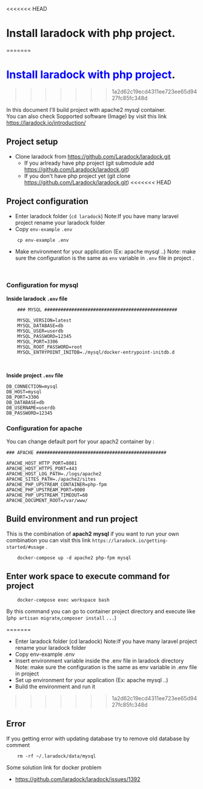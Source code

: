 <<<<<<< HEAD
# Install laradock with php project.
=======
# <span style="color:blue">Install laradock with php project</span>.
>>>>>>> 1a2d62c19ecd4311ee723ee65d9427fc85fc348d

In this document I'll build project with apache2 mysql container. <br>
You can also check Sopported software (Image) by visit this link https://laradock.io/introduction/

## Project setup
* Clone laradock from https://github.com/Laradock/laradock.git
    * If you arlready have php project (git submodule add https://github.com/Laradock/laradock.git)
    * If you don't have php project yet (git clone https://github.com/Laradock/laradock.git)
<<<<<<< HEAD
## Project configuration
* Enter laradock folder (`cd laradock`) Note:If you have many laravel project rename your laradock folder 
* Copy `env-example` `.env`
```
    cp env-example .env
```
* Make environment for your application (Ex: apache mysql ..) Note: make sure the configuration is the same as `env` variable in `.env` file in project .

<br>

### Configuration for mysql

**Inside laradock `.env` file**
```
    ### MYSQL #################################################

    MYSQL_VERSION=latest
    MYSQL_DATABASE=db
    MYSQL_USER=userdb
    MYSQL_PASSWORD=12345
    MYSQL_PORT=3306
    MYSQL_ROOT_PASSWORD=root
    MYSQL_ENTRYPOINT_INITDB=./mysql/docker-entrypoint-initdb.d
```
<br>

**Inside project `.env` file**
<br>

```
DB_CONNECTION=mysql
DB_HOST=mysql
DB_PORT=3306
DB_DATABASE=db
DB_USERNAME=userdb
DB_PASSWORD=12345

```

### Configuration for apache
You can change default port for your apach2 container by :

```
### APACHE ################################################

APACHE_HOST_HTTP_PORT=8081
APACHE_HOST_HTTPS_PORT=443
APACHE_HOST_LOG_PATH=./logs/apache2
APACHE_SITES_PATH=./apache2/sites
APACHE_PHP_UPSTREAM_CONTAINER=php-fpm
APACHE_PHP_UPSTREAM_PORT=9000
APACHE_PHP_UPSTREAM_TIMEOUT=60
APACHE_DOCUMENT_ROOT=/var/www/
```

## Build environment and run project

This is the combination of **apach2** **mysql** if you want to run your own combination you can visit this link `https://laradock.io/getting-started/#usage` . 
```
    docker-compose up -d apache2 php-fpm mysql
```
## Enter work space to execute command for project
```
    docker-compose exec workspace bash
```
By this command you can go to container project directory and execute like (`php artisan migrate`,`composer install` `...`)

=======
* Enter laradock folder (cd laradock) Note:If you have many laravel project rename your laradock folder 
* Copy env-example .env
* Insert environment variable inside the .env file in laradock directory Note: make sure the configuration is the same as env variable in .env file in project
* Set up environment for your application (Ex: apache mysql ..)
* Build the environment and run it
>>>>>>> 1a2d62c19ecd4311ee723ee65d9427fc85fc348d

## Error
If you getting error with updating database try to remove old database by comment 
```
    rm -rf ~/.laradock/data/mysql
```
Some solution link for docker problem
* https://github.com/laradock/laradock/issues/1392
